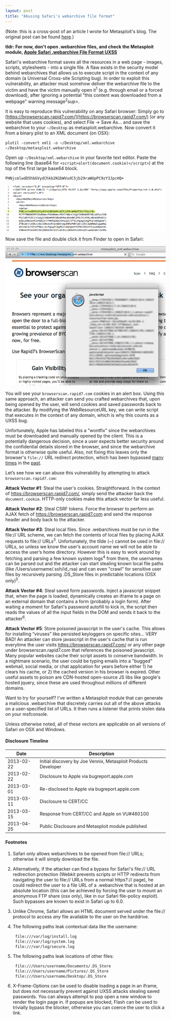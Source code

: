 ```yaml
---
layout: post
title: "Abusing Safari's webarchive file format"
---
```


(Note: this is a cross-post of an article I wrote for Metasploit's blog. The original post can be found [here](https://community.rapid7.com/community/metasploit/blog/2013/04/25/abusing-safaris-webarchive-file-format).)

**tldr: For now, don't open .webarchive files, and check the Metasploit module, [Apple Safari .webarchive File Format UXSS](https://github.com/rapid7/metasploit-framework/blob/master/modules/auxiliary/gather/apple_safari_webarchive_uxss.rb)**
 
Safari's webarchive format saves all the resources in a web page - images, scripts, stylesheets - into a single file. A flaw exists in the security model behind webarchives that allows us to execute script in the context of any domain (a Universal Cross-site Scripting bug). In order to exploit this vulnerability, an attacker must somehow deliver the webarchive file to the victim and have the victim manually open it<sup>1</sup> (e.g. through email or a forced download), after ignoring a potential "this content was downloaded from a webpage" warning message<sup>2</sup>sup>.
 
It is easy to reproduce this vulnerability on any Safari browser: Simply go to [https://browserscan.rapid7.com/](https://browserscan.rapid7.com/) (or any website that uses cookies), and select File -> Save As... and save the webarchive to your `~/Desktop` as metasploit.webarchive. Now convert it from a binary plist to an XML document (on OSX):
 
    plutil -convert xml1 -o ~/Desktop/xml.webarchive ~/Desktop/metasploit.webarchive
 
Open up `~/Desktop/xml.webarchive` in your favorite text editor. Paste the following line (base64 for `<script>alert(document.cookie)</script>`) at the top of the first large base64 block.
 
    PHNjcmlwdD5hbGVydChkb2N1bWVudC5jb29raWUpPC9zY3JpcHQ+

<img src="/images/webarchive_code.png" />

Now save the file and double click it from Finder to open in Safari:

<img src="/images/safari-ss5.png" />

You will see your `browserscan.rapid7.com` cookies in an alert box. Using this same approach, an attacker can send you crafted webarchives that, upon being opened by the user, will send cookies and saved passwords back to the attacker. By modifying the WebResourceURL key, we can write script that executes in the context of any domain, which is why this counts as a UXSS bug.
 
Unfortunately, Apple has labeled this a "wontfix" since the webarchives must be downloaded and manually opened by the client. This is a potentially dangerous decision, since a user expects better security around the confidential details stored in the browser, and since the webarchive format is otherwise quite useful. Also, not fixing this leaves only the browser's `file://` URL redirect protection, which has been bypassed [many](https://github.com/rapid7/metasploit-framework/blob/master/modules/exploits/osx/browser/safari_file_policy.rb) [times](http://cve.mitre.org/cgi-bin/cvename.cgi?name=CVE-2010-1778) in the [past](http://support.apple.com/kb/ht5400).
 
Let’s see how we can abuse this vulnerability by attempting to attack `browserscan.rapid7.com`:
 
**Attack Vector #1**: Steal the user's cookies. Straightforward. In the context of https://browserscan.rapid7.com/, simply send the attacker back the `document.cookie`. HTTP-only cookies make this attack vector far less useful.
 
**Attack Vector #2**: Steal CSRF tokens. Force the browser to perform an AJAX fetch of https://browserscan.rapid7.com and send the response header and body back to the attacker.
 
**Attack Vector #3**: Steal local files. Since .webarchives must be run in the file:// URL scheme, we can fetch the contents of local files by placing AJAX requests to file:// URLs<sup>3</sup>. Unfortunately, the tilde (~) cannot be used in file:// URLs, so unless we know the user’s account name we will not be able to access the user’s home directory. However this is easy to work around by fetching and parsing a few known system logs<sup>4</sup> from there, the usernames can be parsed out and the attacker can start stealing known local file paths (like /Users/username/.ssh/id_rsa) and can even "crawl" for sensitive user files by recursively parsing .DS_Store files in predictable locations (OSX only)<sup>5</sup>.
 
**Attack Vector #4**: Steal saved form passwords. Inject a javascript snippet that, when the page is loaded, dynamically creates an iframe to a page on an external domain that contains a form (probably a login form). After waiting a moment for Safari's password autofill to kick in, the script then reads the values of all the input fields in the DOM and sends it back to the attacker<sup>6</sup>.
 
**Attack Vector #5**: Store poisoned javascript in the user's cache. This allows for installing “viruses” like persisted keyloggers on specific sites... VERY BAD! An attacker can store javascript in the user's cache that is run everytime the user visits https://browserscan.rapid7.com/ or any other page under browserscan.rapid7.com that references the poisoned javascript. Many popular websites cache their script assets to conserve bandwidth. In a nightmare scenario, the user could be typing emails into a "bugged" webmail, social media, or chat application for years before either 1) he clears his cache, or 2) the cached version in his browser is expired. Other useful assets to poison are CDN-hosted open-source JS libs like google's hosted jquery, since these are used throughout millions of different domains.
 
Want to try for yourself? I've written a Metasploit module that can generate a malicious .webarchive that discretely carries out all of the above attacks on a user-specified list of URLs. It then runs a listener that prints stolen data on your msfconsole.
 
Unless otherwise noted, all of these vectors are applicable on all versions of Safari on OSX and Windows.
 
#### Disclosure Timeline


| Date       | Description
|------------|--------------
| 2013-02-22 | Initial discovery by Joe Vennix, Metasploit Products Developer
| 2013-02-22 | Disclosure to Apple via bugreport.apple.com
| 2013-03-01 | Re-disclosed to Apple via bugreport.apple.com
| 2013-03-11 | Disclosure to CERT/CC
| 2013-03-15 | Response from CERT/CC and Apple on VU#460100
| 2013-04-25 | Public Disclosure and Metasploit module published

 
#### Footnotes

1. Safari only allows webarchives to be opened from file:// URLs; otherwise it will simply download the file.

2. Alternatively, if the attacker can find a bypass for Safari's file:// URL redirection protection (Webkit prevents scripts or HTTP redirects from navigating the user to file:// URLs from a normal https?:// page), he could redirect the user to a file URL of a .webarchive that is hosted at an absolute location (this can be achieved by forcing the user to mount an anonymous FTP share (osx only), like in our Safari file-policy exploit). Such bypasses are known to exist in Safari up to 6.0.

3. Unlike Chrome, Safari allows an HTML document served under the file:// protocol to access *any* file available to the user on the harddrive.

4. The following paths leak contextual data like the username:

        file:///var/log/install.log
        file:///var/log/system.log
        file:///var/log/secure.log

5. The following paths leak locations of other files:

        file:///Users/username/Documents/.DS_Store
        file:///Users/username/Pictures/.DS_Store
        file:///Users/username/Desktop/.DS_Store

6. X-Frame-Options can be used to disable loading a page in an iframe, but does not necessarily prevent against UXSS attacks stealing saved passwords. You can always attempt to pop open a new window to render the login page in. If popups are blocked, Flash can be used to trivially bypass the blocker, otherwise you can coerce the user to click a link.
